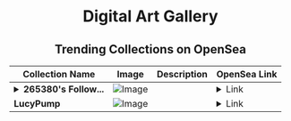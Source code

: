 <div align="center">

# Digital Art Gallery

## Trending Collections on OpenSea

| Collection Name                       | Image                                                                                     | Description                       | OpenSea Link                                                                                          |
|---------------------------------------|-------------------------------------------------------------------------------------------|-----------------------------------|--------------------------------------------------------------------------------------------------------|
| **<details><summary>265380's Follow...</summary>265380's Follower</details>** | ![Image](https://i.seadn.io/s/raw/files/19f9f090920392cc3650cbdf4361755b.png?w=500&auto=format?w=200&auto=format) |  | <details><summary>Link</summary>[265380's Follower](https://opensea.io/collection/265380-s-follower)</details> |
| **LucyPump** | ![Image](https://i.seadn.io/s/raw/files/1e2ff06a3b7e6a9c3f889d5764fc0870.jpg?w=500&auto=format?w=200&auto=format) |  | <details><summary>Link</summary>[LucyPump](https://opensea.io/collection/lucypump)</details> |

</div>